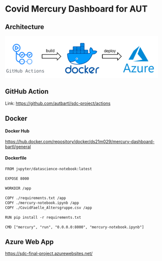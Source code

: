 # Covid Mercury Dashboard for AUT

## Architecture

![Application architecture](architecture.PNG "Application architecture")


## GitHub Action

Link: https://github.com/autbartl/sdc-project/actions


## Docker

#### Docker Hub
https://hub.docker.com/repository/docker/ds21m029/mercury-dashboard-bartl/general

#### Dockerfile

```
FROM jupyter/datascience-notebook:latest

EXPOSE 8000

WORKDIR /app

COPY ./requirements.txt /app
COPY ./mercury-notebook.ipynb /app
COPY ./CovidFaelle_Altersgruppe.csv /app

RUN pip install -r requirements.txt

CMD ["mercury", "run", "0.0.0.0:8000", "mercury-notebook.ipynb"]
```

## Azure Web App

https://sdc-final-project.azurewebsites.net/
